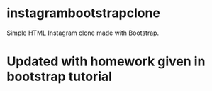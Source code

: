 # instagrambootstrapclone
Simple HTML Instagram clone made with Bootstrap.
# Updated with homework given in bootstrap tutorial
